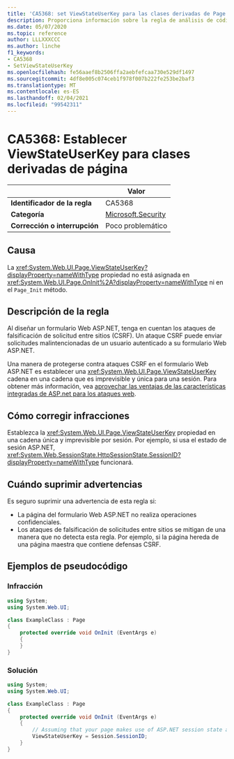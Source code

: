 ```yaml
---
title: 'CA5368: set ViewStateUserKey para las clases derivadas de Page (análisis de código)'
description: Proporciona información sobre la regla de análisis de código CA5368, incluidas las causas, cómo corregir las infracciones y cuándo suprimirlas.
ms.date: 05/07/2020
ms.topic: reference
author: LLLXXXCCC
ms.author: linche
f1_keywords:
- CA5368
- SetViewStateUserKey
ms.openlocfilehash: fe56aaef8b2506ffa2aebfefcaa730e529df1497
ms.sourcegitcommit: 4df8e005c074ceb1f978f007b222fe253be2baf3
ms.translationtype: MT
ms.contentlocale: es-ES
ms.lasthandoff: 02/04/2021
ms.locfileid: "99542311"
---
```

# <a name="ca5368-set-viewstateuserkey-for-classes-derived-from-page"></a>CA5368: Establecer ViewStateUserKey para clases derivadas de página

| | Valor |
|-|-|
| **Identificador de la regla** |CA5368|
| **Categoría** |[Microsoft.Security](security-warnings.md)|
| **Corrección o interrupción** |Poco problemático|

## <a name="cause"></a>Causa

La <xref:System.Web.UI.Page.ViewStateUserKey?displayProperty=nameWithType> propiedad no está asignada en <xref:System.Web.UI.Page.OnInit%2A?displayProperty=nameWithType> ni en el `Page_Init` método.

## <a name="rule-description"></a>Descripción de la regla

Al diseñar un formulario Web ASP.NET, tenga en cuentan los ataques de falsificación de solicitud entre sitios (CSRF). Un ataque CSRF puede enviar solicitudes malintencionadas de un usuario autenticado a su formulario Web ASP.NET.

Una manera de protegerse contra ataques CSRF en el formulario Web ASP.NET es establecer una <xref:System.Web.UI.Page.ViewStateUserKey> cadena en una cadena que es imprevisible y única para una sesión. Para obtener más información, vea [aprovechar las ventajas de las características integradas de ASP.net para los ataques web](/previous-versions/dotnet/articles/ms972969(v=msdn.10)#viewstateuserkey).

## <a name="how-to-fix-violations"></a>Cómo corregir infracciones

Establezca la <xref:System.Web.UI.Page.ViewStateUserKey> propiedad en una cadena única y imprevisible por sesión. Por ejemplo, si usa el estado de sesión ASP.NET, <xref:System.Web.SessionState.HttpSessionState.SessionID?displayProperty=nameWithType> funcionará.

## <a name="when-to-suppress-warnings"></a>Cuándo suprimir advertencias

Es seguro suprimir una advertencia de esta regla si:

- La página del formulario Web ASP.NET no realiza operaciones confidenciales.
- Los ataques de falsificación de solicitudes entre sitios se mitigan de una manera que no detecta esta regla. Por ejemplo, si la página hereda de una página maestra que contiene defensas CSRF.

## <a name="pseudo-code-examples"></a>Ejemplos de pseudocódigo

### <a name="violation"></a>Infracción

```csharp
using System;
using System.Web.UI;

class ExampleClass : Page
{
    protected override void OnInit (EventArgs e)
    {
    }
}
```

### <a name="solution"></a>Solución

```csharp
using System;
using System.Web.UI;

class ExampleClass : Page
{
    protected override void OnInit (EventArgs e)
    {
        // Assuming that your page makes use of ASP.NET session state and the SessionID is stable.
        ViewStateUserKey = Session.SessionID;
    }
}
```
